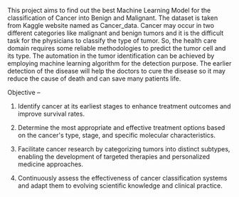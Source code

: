 This project aims to find out the best Machine Learning Model for the 
classification of Cancer into Benign and Malignant. The dataset is taken from 
Kaggle website named as Cancer_data. Cancer may occur in two different 
categories like malignant and benign tumors and it is the difficult task for the 
physicians to classify the type of tumor. So, the health care domain requires some 
reliable methodologies to predict the tumor cell and its type. The automation in 
the tumor identification can be achieved by employing machine learning 
algorithm for the detection purpose. The earlier detection of the disease will help 
the doctors to cure the disease so it may reduce the cause of death and can save 
many patients life. 
 
Objective –  
1. Identify cancer at its earliest stages to enhance treatment outcomes and 
improve survival rates.

2. Determine the most appropriate and effective treatment options based on 
the cancer's type, stage, and specific molecular characteristics.

3. Facilitate cancer research by categorizing tumors into distinct subtypes, 
enabling the development of targeted therapies and personalized medicine 
approaches.

5. Continuously assess the effectiveness of cancer classification systems and 
adapt them to evolving scientific knowledge and clinical practice.
